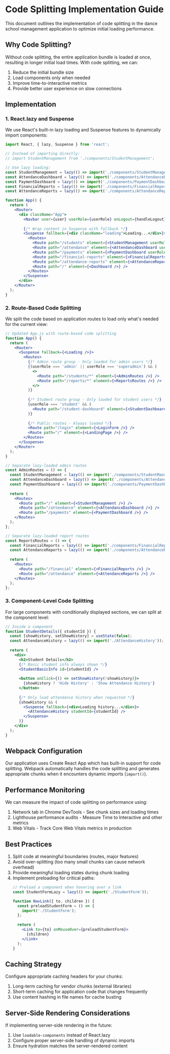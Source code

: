 # Code Splitting Implementation Guide

This document outlines the implementation of code splitting in the dance school management application to optimize initial loading performance.

## Why Code Splitting?

Without code splitting, the entire application bundle is loaded at once, resulting in longer initial load times. With code splitting, we can:

1. Reduce the initial bundle size
2. Load components only when needed
3. Improve time-to-interactive metrics
4. Provide better user experience on slow connections

## Implementation

### 1. React.lazy and Suspense

We use React's built-in lazy loading and Suspense features to dynamically import components:

```jsx
import React, { lazy, Suspense } from 'react';

// Instead of importing directly:
// import StudentManagement from './components/StudentManagement';

// Use lazy loading:
const StudentManagement = lazy(() => import('./components/StudentManagement'));
const AttendanceDashboard = lazy(() => import('./components/AttendanceDashboard'));
const PaymentDashboard = lazy(() => import('./components/PaymentDashboard'));
const FinancialReports = lazy(() => import('./components/FinancialReports'));
const AttendanceReports = lazy(() => import('./components/AttendanceReports'));

function App() {
  return (
    <Router>
      <div className="App">
        <Navbar user={user} userRole={userRole} onLogout={handleLogout} setView={setView} />
        
        {/* Wrap content in Suspense with fallback */}
        <Suspense fallback={<div className="loading">Loading...</div>}>
          <Routes>
            <Route path="/students" element={<StudentManagement userRole={userRole} />} />
            <Route path="/attendance" element={<AttendanceDashboard userRole={userRole} />} />
            <Route path="/payments" element={<PaymentDashboard userRole={userRole} />} />
            <Route path="/financial-reports" element={<FinancialReports userRole={userRole} />} />
            <Route path="/attendance-reports" element={<AttendanceReports userRole={userRole} />} />
            <Route path="/" element={<Dashboard />} />
          </Routes>
        </Suspense>
      </div>
    </Router>
  );
}
```

### 2. Route-Based Code Splitting

We split the code based on application routes to load only what's needed for the current view:

```jsx
// Updated App.js with route-based code splitting
function App() {
  return (
    <Router>
      <Suspense fallback={<Loading />}>
        <Routes>
          {/* Admin route group - Only loaded for admin users */}
          {(userRole === 'admin' || userRole === 'superadmin') && (
            <>
              <Route path="/students/*" element={<AdminRoutes />} />
              <Route path="/reports/*" element={<ReportsRoutes />} />
            </>
          )}
          
          {/* Student route group - Only loaded for student users */}
          {userRole === 'student' && (
            <Route path="/student-dashboard" element={<StudentDashboard />} />
          )}
          
          {/* Public routes - Always loaded */}
          <Route path="/login" element={<LoginForm />} />
          <Route path="/" element={<LandingPage />} />
        </Routes>
      </Suspense>
    </Router>
  );
}

// Separate lazy-loaded admin routes
const AdminRoutes = () => {
  const StudentManagement = lazy(() => import('./components/StudentManagement'));
  const AttendanceDashboard = lazy(() => import('./components/AttendanceDashboard'));
  const PaymentDashboard = lazy(() => import('./components/PaymentDashboard'));
  
  return (
    <Routes>
      <Route path="/" element={<StudentManagement />} />
      <Route path="/attendance" element={<AttendanceDashboard />} />
      <Route path="/payments" element={<PaymentDashboard />} />
    </Routes>
  );
};

// Separate lazy-loaded report routes
const ReportsRoutes = () => {
  const FinancialReports = lazy(() => import('./components/FinancialReports'));
  const AttendanceReports = lazy(() => import('./components/AttendanceReports'));
  
  return (
    <Routes>
      <Route path="/financial" element={<FinancialReports />} />
      <Route path="/attendance" element={<AttendanceReports />} />
    </Routes>
  );
};
```

### 3. Component-Level Code Splitting

For large components with conditionally displayed sections, we can split at the component level:

```jsx
// Inside a component
function StudentDetails({ studentId }) {
  const [showHistory, setShowHistory] = useState(false);
  const AttendanceHistory = lazy(() => import('./AttendanceHistory'));
  
  return (
    <div>
      <h2>Student Details</h2>
      {/* Basic student info always shown */}
      <StudentBasicInfo id={studentId} />
      
      <button onClick={() => setShowHistory(!showHistory)}>
        {showHistory ? 'Hide History' : 'Show Attendance History'}
      </button>
      
      {/* Only load attendance history when requested */}
      {showHistory && (
        <Suspense fallback={<div>Loading history...</div>}>
          <AttendanceHistory studentId={studentId} />
        </Suspense>
      )}
    </div>
  );
}
```

## Webpack Configuration

Our application uses Create React App which has built-in support for code splitting. Webpack automatically handles the code splitting and generates appropriate chunks when it encounters dynamic imports (`import()`).

## Performance Monitoring

We can measure the impact of code splitting on performance using:

1. Network tab in Chrome DevTools - See chunk sizes and loading times
2. Lighthouse performance audits - Measure Time to Interactive and other metrics
3. Web Vitals - Track Core Web Vitals metrics in production

## Best Practices

1. Split code at meaningful boundaries (routes, major features)
2. Avoid over-splitting (too many small chunks can cause network overhead)
3. Provide meaningful loading states during chunk loading
4. Implement preloading for critical paths:
   ```jsx
   // Preload a component when hovering over a link
   const StudentFormLazy = lazy(() => import('./StudentForm'));
   
   function NavLink({ to, children }) {
     const preloadStudentForm = () => {
       import('./StudentForm');
     };
     
     return (
       <Link to={to} onMouseOver={preloadStudentForm}>
         {children}
       </Link>
     );
   }
   ```

## Caching Strategy

Configure appropriate caching headers for your chunks:

1. Long-term caching for vendor chunks (external libraries)
2. Short-term caching for application code that changes frequently
3. Use content hashing in file names for cache busting

## Server-Side Rendering Considerations

If implementing server-side rendering in the future:

1. Use `loadable-components` instead of React.lazy
2. Configure proper server-side handling of dynamic imports
3. Ensure hydration matches the server-rendered content